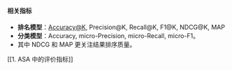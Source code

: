 #### 相关指标
- **排名模型**：[Accuracy@K](), Precision@K, Recall@K, F1@K, NDCG@K, MAP
- **分类模型**：Accuracy, micro-Precision, micro-Recall, micro-F1。
- 其中 NDCG 和 MAP 更关注结果排序质量。

[[1. ASA 中的评价指标]]
